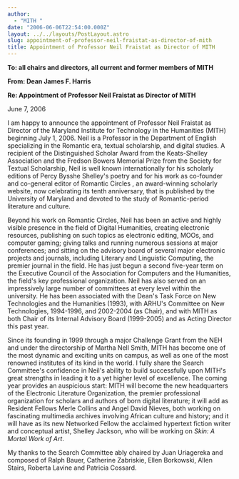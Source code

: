 ```yaml
---
author:
  - "MITH "
date: "2006-06-06T22:54:00.000Z"
layout: ../../layouts/PostLayout.astro
slug: appointment-of-professor-neil-fraistat-as-director-of-mith
title: Appointment of Professor Neil Fraistat as Director of MITH
---
```


**To: all chairs and directors, all current and former members of MITH**

**From: Dean James F. Harris**

**Re: Appointment of Professor Neil Fraistat as Director of MITH**

June 7, 2006

I am happy to announce the appointment of Professor Neil Fraistat as Director of the Maryland Institute for Technology in the Humanities (MITH) beginning July 1, 2006. Neil is a Professor in the Department of English specializing in the Romantic era, textual scholarship, and digital studies. A recipient of the Distinguished Scholar Award from the Keats-Shelley Association and the Fredson Bowers Memorial Prize from the Society for Textual Scholarship, Neil is well known internationally for his scholarly editions of Percy Bysshe Shelley's poetry and for his work as co-founder and co-general editor of Romantic Circles , an award-winning scholarly website, now celebrating its tenth anniversary, that is published by the University of Maryland and devoted to the study of Romantic-period literature and culture.

Beyond his work on Romantic Circles, Neil has been an active and highly visible presence in the field of Digital Humanities, creating electronic resources, publishing on such topics as electronic editing, MOOs, and computer gaming; giving talks and running numerous sessions at major conferences; and sitting on the advisory board of several major electronic projects and journals, including Literary and Linguistic Computing, the premier journal in the field. He has just begun a second five-year term on the Executive Council of the Association for Computers and the Humanities, the field's key professional organization. Neil has also served on an impressively large number of committees at every level within the university. He has been associated with the Dean's Task Force on New Technologies and the Humanities (1993), with ARHU's Committee on New Technologies, 1994-1996, and 2002-2004 (as Chair), and with MITH as both Chair of its Internal Advisory Board (1999-2005) and as Acting Director this past year.

Since its founding in 1999 through a major Challenge Grant from the NEH and under the directorship of Martha Nell Smith, MITH has become one of the most dynamic and exciting units on campus, as well as one of the most renowned institutes of its kind in the world. I fully share the Search Committee's confidence in Neil's ability to build successfully upon MITH's great strengths in leading it to a yet higher level of excellence. The coming year provides an auspicious start: MITH will become the new headquarters of the Electronic Literature Organization, the premier professional organization for scholars and authors of born digital literature; it will add as Resident Fellows Merle Collins and Angel David Nieves, both working on fascinating multimedia archives involving African culture and history; and it will have as its new Networked Fellow the acclaimed hypertext fiction writer and conceptual artist, Shelley Jackson, who will be working on _Skin: A Mortal Work of Art_.

My thanks to the Search Committee ably chaired by Juan Uriagereka and composed of Ralph Bauer, Catherine Zabriskie, Ellen Borkowski, Allen Stairs, Roberta Lavine and Patricia Cossard.
